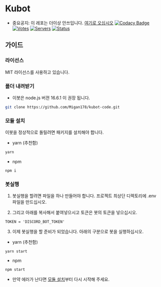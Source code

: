 # Kubot
- 중요공지: 이 레포는 더이상 안쓰입니다. [여기로 오십시오](https://github.com/Migan178/kubot)
[![Codacy Badge](https://api.codacy.com/project/badge/Grade/64115430232d4cb9a5ee4319f57c72bf)](https://app.codacy.com/gh/siwoo131/kubot-code?utm_source=github.com&utm_medium=referral&utm_content=siwoo131/kubot-code&utm_campaign=Badge_Grade_Settings)
[![Votes](https://koreanbots.dev/api/widget/bots/votes/704999866094452816.svg?style=classic&scale=1.5)](https://koreanbots.dev/bots/704999866094452816)
[![Servers](https://koreanbots.dev/api/widget/bots/servers/704999866094452816.svg?style=classic&scale=1.5)](https://koreanbots.dev/bots/704999866094452816)
[![Status](https://koreanbots.dev/api/widget/bots/status/704999866094452816.svg?style=classic&scale=1.5)](https://koreanbots.dev/bots/704999866094452816)

## 가이드

### 라이선스

MIT 라이선스를 사용하고 있습니다.

### 폴더 내려받기

- 이봇은 node.js 버젼 16.6.1 이 권장 됩니다.

```sh
git clone https://github.com/Migan178/kubot-code.git
```

### 모듈 설치

이봇을 정상적으로 돌릴려면 패키지를 설치해야 합니다.

- yarn (추천함)

```sh
yarn
```

- npm

```sh
npm i
```

### 봇실행

1. 봇실행을 할려면 파일을 하나 만들어야 합니다. 프로젝트 최상단 디렉토리에 .env 파일을 만드십시오.

2. 그리고 아래를 복사해서 붙여넣으시고 토큰은 봇의 토큰을 넣으십시오.

```
TOKEN = 'DISCORD_BOT_TOKEN'
```

3. 이제 봇실행을 할 준비가 되었습니다. 아래의 구분으로 봇을 실행하십시오.

- yarn (추천함)

```
yarn start
```

- npm

```
npm start
```

- 만약 에러가 난다면 [모듈 설치](https://github.com/siwoo131/kubot-code#https://github.com/Migan178/kubot-code#모듈-설치)부터 다시 시작해 주세요.

